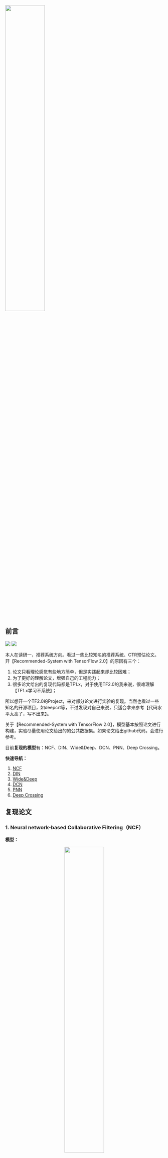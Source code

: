 <div>
  <img src='images/0-1.png' width='50%' />
</div>

## 前言

<p align="left">
  <img src='https://img.shields.io/badge/python-3.7-blue'>
  <img src='https://img.shields.io/badge/Tensorflow-2.0-brightgreen'>
</p>  

本人在读研一，推荐系统方向。看过一些比较知名的推荐系统、CTR预估论文。开【Recommended-System with TensorFlow 2.0】的原因有三个：

1. 论文只看理论感觉有些地方简单，但是实践起来却比较困难；
2. 为了更好的理解论文，增强自己的工程能力；
3. 很多论文给出的复现代码都是TF1.x，对于使用TF2.0的我来说，很难理解【TF1.x学习不系统】；

所以想开一个TF2.0的Project，来对部分论文进行实验的复现。当然也看过一些知名的开源项目，如deepcrt等，不过发现对自己来说，只适合拿来参考【代码水平太高了，写不出来】。

关于【Recommended-System with TensorFlow 2.0】，模型基本按照论文进行构建，实验尽量使用论文给出的的公共数据集。如果论文给出github代码，会进行参考。

目前**复现的模型**有：NCF、DIN、Wide&Deep、DCN、PNN、Deep Crossing。

**快速导航：**

1. [NCF](https://github.com/BlackSpaceGZY/Recommended-System#1-neural-network-based-collaborative-filteringncf)
2. [DIN](https://github.com/BlackSpaceGZY/Recommended-System#2-deep-interest-network-for-click-through-rate-predictiondin)
3. [Wide&Deep](https://github.com/BlackSpaceGZY/Recommended-System#3-wide--deep-learning-for-recommender-systems)
4. [DCN](https://github.com/BlackSpaceGZY/Recommended-System#4-deep--cross-network-for-ad-click-predictions)
5. [PNN](https://github.com/BlackSpaceGZY/Recommended-System-with-TF2.0#5product-based-neural-networks-for-user-response-prediction)
6. [Deep Crossing](https://github.com/BlackSpaceGZY/Recommended-System-with-TF2.0#6-deep-crossing-web-scale-modeling-without-manually-crafted-combinatorial-features)



## 复现论文

### 1. Neural network-based Collaborative Filtering（NCF）

**模型：**

<div align=center><img src="images/1.png" width="50%"/></div>

**数据集：**

Movielens、Pinterest

**代码：**

- Data：数据集
- Pretrain：预训练保存的模型；
- Save：模型保存；
- configs.py：参数设置，对应模型有对应的参数；
- DataSet.py：构造所需要的数据集，得到负样本集合；
- evaluate.py：评估函数；
- GMF.py：模型；
- MLP.py：模型；
- NeuMF.py：模型；
- utils.py：获得训练样本，加载预训练模型；

**参考原文开源代码地址：**

https://github.com/hexiangnan/neural_collaborative_filtering

**原文地址：**

https://arxiv.org/pdf/1708.05031.pdf?source=post_page---------------------------

**原文笔记：**

  

### 2. Deep Interest Network for Click-Through Rate Prediction(DIN)

**模型：**

<div align=center><img src="images/2.png" width="50%;" style="float:center"/></div>

**数据集：**

[Amazon](http://jmcauley.ucsd.edu/data/amazon/)数据集中Electronics子集，下载并解压【或手动下载】：

```python
wget -c http://snap.stanford.edu/data/amazon/productGraph/categoryFiles/reviews_Electronics_5.json.gz
gzip -d reviews_Electronics_5.json.gz
wget -c http://snap.stanford.edu/data/amazon/productGraph/categoryFiles/meta_Electronics.json.gz
gzip -d meta_Electronics.json.gz
```

其中`reviews_Electronics_5.json`为用户的行为数据，`meta_Electronics`为广告的元数据。

**代码：**

- datasset：处理过的数据集，dataset.kpl；
- logs：TensorBoard所保存的日志；
- raw_data：原数据存放地址；
- save：模型保存；
- utils：处理数据
  - 1_convert_pd.py
  - 2_remap_id.py
- build_dataset.py：构建数据集；
- dice.py：Dice实现；
- model.py：模型；
- train.py：训练；

**参考原文开源代码地址：**

https://github.com/zhougr1993/DeepInterestNetwork

**原文地址：**

https://arxiv.org/pdf/1706.06978.pdf

**原文笔记：**

https://mp.weixin.qq.com/s/uIs_FpeowSEpP5fkVDq1Nw

  

### 3. Wide & Deep Learning for Recommender Systems

**模型：**

<div align=center><img src="images/3.png" width="70%;" style="float:center"/></div>



对于Wide&Deep模型来说，Tensorflow中有内置的模型。

**数据集：**

由于原文没有给出公开数据集，所以在此我们使用Amazon Dataset中的Electronics子集，由于数据集的原因，模型可能与原文的有所出入，但整体思想还是不变的。

**代码：**

- logs：TensorBoard保存日志；
- save：模型保存；
- model.py：模型；
- train.py：训练

注：数据集使用了DIN中的构造，所以直接调用了。

**原文地址：**

[https://arxiv.org/pdf/1606.07792.pdf%29/](https://arxiv.org/pdf/1606.07792.pdf)/)

**原文笔记：**

https://mp.weixin.qq.com/s/LRghf8mj1hjUYri_m3AzBg

  

### 4. Deep & Cross Network for Ad Click Predictions

**模型：**

<div align=center><img src="images/4.png" width="50%;" style="float:center"/></div>

**数据集：**

Criteo Kaggle比赛数据集。

注：由于Kaggle数据已经不公开，且只是为了测试，所以使用了一个小样本数据集【参考了deepctr】，如果想在原数据集上进行实验，可去寻找相关资源。

**代码：**

- dataset：数据集；
- log：TensorBoard保存日志；
- save：模型保存；
- model.py：模型；
- train.py：训练；
- utils.py：数据处理；

**原文地址：**

https://arxiv.org/pdf/1708.05123.pdf

**原文笔记：**

https://mp.weixin.qq.com/s/DkoaMaXhlgQv1NhZHF-7og

  

### 5.Product-based Neural Networks for User Response Prediction

**模型：**

<div align=center><img src="images/5.png" width="50%;" style="float:center"/></div>

**数据集：**

Criteo Kaggle比赛数据集。

**原文笔记：**

https://mp.weixin.qq.com/s/GMQd5RTmGPuxbokoHZs3eg

<<<<<<< HEAD


### 6. Deep Crossing: Web-Scale Modeling without Manually Crafted Combinatorial Features

**模型：**

<img src="images/6.png" style="zoom:50%;" />

**数据集：**

Crieto数据集

**原文地址：**

https://www.kdd.org/kdd2016/papers/files/adf0975-shanA.pdf

**原文笔记：**

https://mp.weixin.qq.com/s/WXnvkoRFxwFpflStAuW7kQ

## 附

公众号：潜心的Python小屋，欢迎大家关注。

<div align=center><img src="images/0.png" width="30%;" style="float:center"/></div>